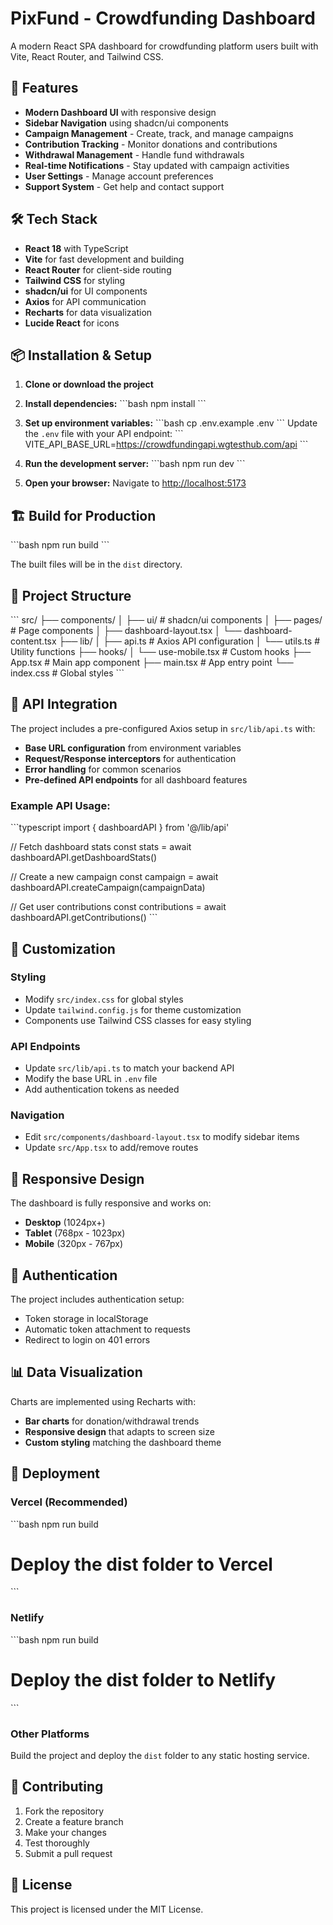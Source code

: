 # PixFund - Crowdfunding Dashboard

A modern React SPA dashboard for crowdfunding platform users built with Vite, React Router, and Tailwind CSS.

## 🚀 Features

- **Modern Dashboard UI** with responsive design
- **Sidebar Navigation** using shadcn/ui components
- **Campaign Management** - Create, track, and manage campaigns
- **Contribution Tracking** - Monitor donations and contributions
- **Withdrawal Management** - Handle fund withdrawals
- **Real-time Notifications** - Stay updated with campaign activities
- **User Settings** - Manage account preferences
- **Support System** - Get help and contact support

## 🛠 Tech Stack

- **React 18** with TypeScript
- **Vite** for fast development and building
- **React Router** for client-side routing
- **Tailwind CSS** for styling
- **shadcn/ui** for UI components
- **Axios** for API communication
- **Recharts** for data visualization
- **Lucide React** for icons

## 📦 Installation & Setup

1. **Clone or download the project**

2. **Install dependencies:**
   \`\`\`bash
   npm install
   \`\`\`

3. **Set up environment variables:**
   \`\`\`bash
   cp .env.example .env
   \`\`\`
   Update the `.env` file with your API endpoint:
   \`\`\`
   VITE_API_BASE_URL=https://crowdfundingapi.wgtesthub.com/api
   \`\`\`

4. **Run the development server:**
   \`\`\`bash
   npm run dev
   \`\`\`

5. **Open your browser:**
   Navigate to [http://localhost:5173](http://localhost:5173)

## 🏗 Build for Production

\`\`\`bash
npm run build
\`\`\`

The built files will be in the `dist` directory.

## 📁 Project Structure

\`\`\`
src/
├── components/
│   ├── ui/                 # shadcn/ui components
│   ├── pages/              # Page components
│   ├── dashboard-layout.tsx
│   └── dashboard-content.tsx
├── lib/
│   ├── api.ts              # Axios API configuration
│   └── utils.ts            # Utility functions
├── hooks/
│   └── use-mobile.tsx      # Custom hooks
├── App.tsx                 # Main app component
├── main.tsx               # App entry point
└── index.css              # Global styles
\`\`\`

## 🔌 API Integration

The project includes a pre-configured Axios setup in `src/lib/api.ts` with:

- **Base URL configuration** from environment variables
- **Request/Response interceptors** for authentication
- **Error handling** for common scenarios
- **Pre-defined API endpoints** for all dashboard features

### Example API Usage:

\`\`\`typescript
import { dashboardAPI } from '@/lib/api'

// Fetch dashboard stats
const stats = await dashboardAPI.getDashboardStats()

// Create a new campaign
const campaign = await dashboardAPI.createCampaign(campaignData)

// Get user contributions
const contributions = await dashboardAPI.getContributions()
\`\`\`

## 🎨 Customization

### Styling
- Modify `src/index.css` for global styles
- Update `tailwind.config.js` for theme customization
- Components use Tailwind CSS classes for easy styling

### API Endpoints
- Update `src/lib/api.ts` to match your backend API
- Modify the base URL in `.env` file
- Add authentication tokens as needed

### Navigation
- Edit `src/components/dashboard-layout.tsx` to modify sidebar items
- Update `src/App.tsx` to add/remove routes

## 📱 Responsive Design

The dashboard is fully responsive and works on:
- **Desktop** (1024px+)
- **Tablet** (768px - 1023px)
- **Mobile** (320px - 767px)

## 🔐 Authentication

The project includes authentication setup:
- Token storage in localStorage
- Automatic token attachment to requests
- Redirect to login on 401 errors

## 📊 Data Visualization

Charts are implemented using Recharts with:
- **Bar charts** for donation/withdrawal trends
- **Responsive design** that adapts to screen size
- **Custom styling** matching the dashboard theme

## 🚀 Deployment

### Vercel (Recommended)
\`\`\`bash
npm run build
# Deploy the dist folder to Vercel
\`\`\`

### Netlify
\`\`\`bash
npm run build
# Deploy the dist folder to Netlify
\`\`\`

### Other Platforms
Build the project and deploy the `dist` folder to any static hosting service.

## 🤝 Contributing

1. Fork the repository
2. Create a feature branch
3. Make your changes
4. Test thoroughly
5. Submit a pull request

## 📄 License

This project is licensed under the MIT License.
